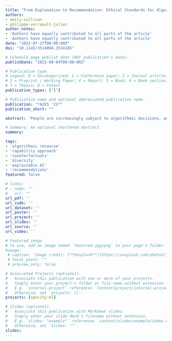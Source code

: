 ```yaml
---
title: "From Explanation to Recommendation: Ethical Standards for Algorithmic Recourse"
authors:
- emily-sullivan
- philippe-verreault-julien
author_notes:
- 'Authors have equally contributed to all parts of the article'
- 'Authors have equally contributed to all parts of the article'
date: "2022-07-27T00:00:00Z"
doi: "10.1145/3514094.3534185"

# Schedule page publish date (NOT publication's date).
publishDate: "2022-08-04T00:00:00Z"

# Publication type.
# Legend: 0 = Uncategorized; 1 = Conference paper; 2 = Journal article;
# 3 = Preprint / Working Paper; 4 = Report; 5 = Book; 6 = Book section;
# 7 = Thesis; 8 = Patent
publication_types: ["1"]

# Publication name and optional abbreviated publication name.
publication: "*AIES '22*"
publication_short: ""

abstract: 'People are increasingly subject to algorithmic decisions, and it is generally agreed that end-users should be provided an explanation or rationale for these decisions. There are different purposes that explanations can have, such as increasing user trust in the system or allowing users to contest the decision. One specific purpose that is gaining more traction is algorithmic recourse. We first propose that recourse should be viewed as a recommendation problem, not an explanation problem. Then, we argue that the capability approach provides plausible and fruitful ethical standards for recourse. We illustrate by considering the case of diversity constraints on algorithmic recourse. Finally, we discuss the significance and implications of adopting the capability approach for algorithmic recourse research.'

# Summary. An optional shortened abstract.
summary:

tags:
- 'algorithmic recourse'
- 'capability approach'
- 'counterfactuals'
- 'diversity'
- 'explainable AI'
- 'recommendations'
featured: false

# links:
# - name: ""
#   url: ""
url_pdf: ''
url_code: ''
url_dataset: ''
url_poster: ''
url_project: ''
url_slides: ''
url_source: ''
url_video: ''

# Featured image
# To use, add an image named `featured.jpg/png` to your page's folder. 
#image:
 # caption: 'Image credit: [**Unsplash**](https://unsplash.com/photos/jdD8gXaTZsc)'
 # focal_point: ""
 # preview_only: false

# Associated Projects (optional).
#   Associate this publication with one or more of your projects.
#   Simply enter your project's folder or file name without extension.
#   E.g. `internal-project` references `content/project/internal-project/index.md`.
#   Otherwise, set `projects: []`.
projects: [opacity-ml]

# Slides (optional).
#   Associate this publication with Markdown slides.
#   Simply enter your slide deck's filename without extension.
#   E.g. `slides: "example"` references `content/slides/example/index.md`.
#   Otherwise, set `slides: ""`.
slides:
---
```


